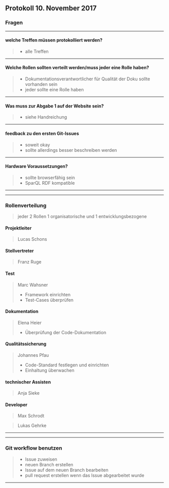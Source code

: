 **Protokoll 10. November 2017**
-------------------------------


### **Fragen**


------------------------
#### welche Treffen müssen protokolliert werden?
> * alle Treffen

-------------------------
#### Welche Rollen sollten verteilt werden/muss jeder eine Rolle haben?
> * Dokumentationsverantwortlicher für Qualität der Doku sollte vorhanden sein
> * jeder sollte eine Rolle haben

----------------------------
#### Was muss zur Abgabe 1 auf der Website sein?
> * siehe Handreichung

-------------------
#### feedback zu den ersten Git-Issues
> * soweit okay
> * sollte allerdings besser beschreiben werden

--------------------
#### Hardware Voraussetzungen?
> * sollte browserfähig sein
> * SparQL RDF kompatible

-------------------

---------------
### **Rollenverteilung**

> jeder 2 Rollen 1 organisatorische und 1 entwicklungsbezogene

#### Projektleiter
> Lucas Schons

#### Stellvertreter
> Franz Ruge

#### Test
> Marc Wahsner
> * Framework einrichten
> * Test-Cases überprüfen

#### Dokumentation
> Elena Heier
> * Überprüfung der Code-Dokumentation

#### Qualitätssicherung
> Johannes Pfau
> * Code-Standard festlegen und einrichten
> * Einhaltung überwachen

#### technischer Assisten
> Anja Sieke

#### Developer
> Max Schrodt

> Lukas Gehrke


-------------

------------

### **Git workflow benutzen**
> * Issue zuweisen
> * neuen Branch erstellen
> * Issue auf dem neuen Branch bearbeiten
> * pull request erstellen wenn das Issue abgearbeitet wurde

------------ 